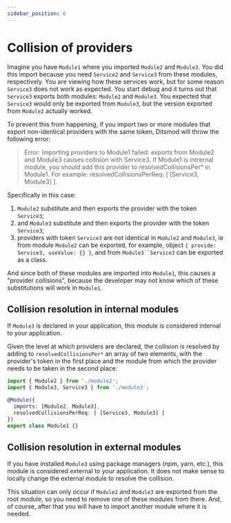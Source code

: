 ```yaml
---
sidebar_position: 6
---
```


# Collision of providers

Imagine you have `Module1` where you imported `Module2` and `Module3`. You did this import because you need `Service2` and `Service3` from these modules, respectively. You are viewing how these services work, but for some reason `Service3` does not work as expected. You start debug and it turns out that `Service3` exports both modules: `Module2` and `Module3`. You expected that `Service3` would only be exported from `Module3`, but the version exported from `Module2` actually worked.

To prevent this from happening, if you import two or more modules that export non-identical providers with the same token, Ditsmod will throw the following error:

> Error: Importing providers to Module1 failed: exports from Module2 and Module3 causes collision with Service3. If Module1 is intrernal module, you should add this provider to resolvedCollisionsPer* in Module1. For example: resolvedCollisionsPerReq: [ [Service3, Module3] ].

Specifically in this case:

1. `Module2` substitute and then exports the provider with the token `Service3`;
2. and `Module3` substitute and then exports the provider with the token `Service3`;
3. providers with token `Service3` are not identical in `Module2` and `Module3`, ie from module `Module2` can be exported, for example, object `{ provide: Service3, useValue: {} }`, and from `Module3``Service3` can be exported as a class.

And since both of these modules are imported into `Module1`, this causes a "provider collisions", because the developer may not know which of these substitutions will work in `Module1`.

## Collision resolution in internal modules

If `Module3` is declared in your application, this module is considered internal to your application.

Given the level at which providers are declared, the collision is resolved by adding to `resolvedCollisionsPer*` an array of two elements, with the provider's token in the first place and the module from which the provider needs to be taken in the second place:

```ts
import { Module2 } from './module2';
import { Module3, Service3 } from './module3';

@Module({
  imports: [Module2, Module3],
  resolvedCollisionsPerReq: [ [Service3, Module3] ]
})
export class Module1 {}
```

## Collision resolution in external modules

If you have installed `Module3` using package managers (npm, yarn, etc.), this module is considered external to your application. It does not make sense to locally change the external module to resolve the collision.

This situation can only occur if `Module2` and `Module3` are exported from the root module, so you need to remove one of these modules from there. And, of course, after that you will have to import another module where it is needed.
